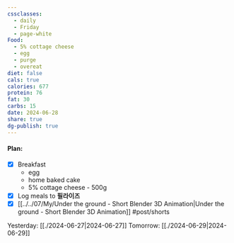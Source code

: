 ```yaml
---
cssclasses:
  - daily
  - Friday
  - page-white
Food:
  - 5% cottage cheese
  - egg
  - purge
  - overeat
diet: false
cals: true
calories: 677
protein: 76
fat: 30
carbs: 15
date: 2024-06-28
share: true
dg-publish: true
---
```

#### Plan:
- [x] Breakfast
	- egg
	- home baked cake
	- 5% cottage cheese - 500g
- [x] Log meals to **필라이즈**
- [x] [[../../07/My/Under the ground - Short Blender 3D Animation|Under the ground - Short Blender 3D Animation]] #post/shorts

Yesterday: [[./2024-06-27|2024-06-27]]
Tomorrow: [[./2024-06-29|2024-06-29]]